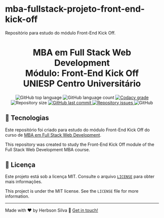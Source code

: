 # mba-fullstack-projeto-front-end-kick-off
Repositório para estudo do módulo Front-End Kick Off.

<h1 align="center">
    MBA em Full Stack Web Development<br />
    Módulo: Front-End Kick Off <br />
    UNIESP Centro Universitário
    
</h1>

<h4 align="center">
  
</h4>

<p align="center">
  <img alt="GitHub top language" src="https://img.shields.io/github/languages/top/herbsonsilva/mba-fullstack-projeto-front-end-kick-off.svg">
  
  <img alt="GitHub language count" src="https://img.shields.io/github/languages/count/herbsonsilva/mba-fullstack-projeto-front-end-kick-off.svg">
  
  <a href="https://www.codacy.com/app/herbsonsilva/mba-fullstack-projeto-front-end-kick-off?utm_source=github.com&amp;utm_medium=referral&amp;utm_content=herbsonsilva/mba-fullstack-projeto-front-end-kick-off&amp;utm_campaign=Badge_Grade">
    <img alt="Codacy grade" src="https://img.shields.io/codacy/grade/4f87fc059ec846118f2ef2950200b13a.svg">
  </a>
  
  <img alt="Repository size" src="https://img.shields.io/github/repo-size/herbsonsilva/mba-fullstack-projeto-front-end-kick-off.svg">
  <a href="https://github.com/herbsonsilva/mba-fullstack-projeto-front-end-kick-off/commits/master">
    <img alt="GitHub last commit" src="https://img.shields.io/github/last-commit/herbsonsilva/mba-fullstack-projeto-front-end-kick-off.svg">
  </a>
  
  <a href="https://github.com/herbsonsilva/mba-fullstack-projeto-front-end-kick-off/issues">
    <img alt="Repository issues" src="https://img.shields.io/github/issues/herbsonsilva/mba-fullstack-projeto-front-end-kick-off.svg">
  </a>
  
  <img alt="GitHub" src="https://img.shields.io/github/license/herbsonsilva/mba-fullstack-projeto-front-end-kick-off.svg"> 
  
</p>

## :rocket: Tecnologias

Este repositório foi criado para estudo do módulo Front-End Kick Off do curso de [MBA em Full Stack Web Development][curso].

This repository was created to study the Front-End Kick Off module of the Full Stack Web Development MBA course.

## :page_facing_up: Licença

Este projeto está sob a licença MIT. Consulte o arquivo [```LICENSE```](LICENSE) para obter mais informações.

This project is under the MIT license. See the ```LICENSE``` file for more information.

---

Made with ♥ by Herbson Silva :wave: [Get in touch!][linkedin]

[curso]: https://www.iesp.edu.br/cursos/pos-graduacao/mba-em-full-stack-web-development
[linkedin]: https://www.linkedin.com/in/herbsonsilva/
